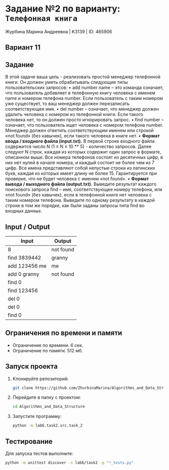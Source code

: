 # Задание №2 по варианту: `Телефонная книга`
Журбина Марина Андреевна | K3139 | ID: 465906

## Вариант 11

## Задание 
В этой задаче ваша цель - реализовать простой менеджер телефонной книги. Он должен уметь обрабатывать следующие типы пользовательских запросов:
• add number name – это команда означает, что пользователь добавляет в телефонную книгу человека с именем name и номером телефона number. Если пользователь с таким номером уже существует, то ваш менеджер должен перезаписать соответствующее имя.
• del number – означает, что менеджер должен удалить человека с номером из телефонной книги. Если такого человека нет, то он должен просто игнорировать запрос.
• find number – означает, что пользователь ищет человека с номером телефона number. Менеджер должен ответить соответствующим именем или строкой «not found» (без кавычек), если такого человека в книге нет.
• **Формат ввода / входного файла (input.txt).** В первой строке входного файла содержится число N (1 ≤ N ≤ 10 ** 5) - количество запросов. Далее следуют N строк, каждая из которых содержит один запрос в формате, описанном выше. Все номера телефонов состоят из десятичных цифр, в них нет нулей в начале номера, и каждый состоит не более чем из 7 цифр. Все имена представляют собой непустые строки из латинских букв, каждая из которых имеет длину не более 15. Гарантируется при проверке, что не будет человека с именем «not found».
• **Формат вывода / выходного файла (output.txt).** Выведите результат каждого поискового запроса find – имя, соответствующее номеру телефона, или «not found» (без кавычек), если в телефонной книге нет человека с таким номером телефона. Выведите по одному результату в каждой строке в том же порядке, как были заданы запросы типа find во входных данных.

## Input / Output 

| Input    | Output |
|----------|----------|
| 8    | not found   |
| find 3839442    | granny   |
| add 123456 me    | me   |
| add 0 granny    | not found   |
| find 0    |    |
| find 123456    |    |
| del 0    |    |
| del 0    |    |
| find 0    |    |

## Ограничения по времени и памяти

- Ограничение по времени. 6 сек.
- Ограничение по памяти. 512 мб.

## Запуск проекта
1. Клонируйте репозиторий:
   ```bash
   git clone https://github.com/ZhurbinaMarina/Algorithms_and_Data_Structure.git
   ```
2. Перейдите в папку с проектом:
   ```bash
   cd Algorithms_and_Data_Structure
   ```
3. Запустите программу:
   ```bash
   python -m lab6.task2.src.task_2
   ```

## Тестирование
Для запуска тестов выполните:
```bash
python -m unittest discover -s lab6/task2 -p "*_tests.py"
```